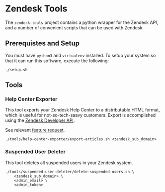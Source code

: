 # Zendesk Tools

The `zendesk-tools` project contains a python wrapper for the Zendesk API, and
a number of convenient scripts that can be used with Zendesk.

## Prerequistes and Setup

You must have `python3` and `virtualenv` installed. To setup your system so
that it can run this software, execute the following:

```
./setup.sh
```

## Tools

### Help Center Exporter

This tool exports your Zendesk Help Center to a distributable HTML format,
which is useful for not-so-tech-saavy customers. Export is accomplished using
the [Zendesk Developer API](https://developer.zendesk.com/).

See relevant [feature request](https://support.zendesk.com/entries/84241-Print-PDF-button-in-Forums).

```
./tools/help-center-exporter/export-articles.sh <zendesk_sub_domain>
```

### Suspended User Deleter

This tool deletes all suspended users in your Zendesk system.

```
./tools/suspended-user-deleter/delete-suspended-users.sh \
    <zendesk_sub_domain> \
    <admin_email> \
    <admin_token>
```
